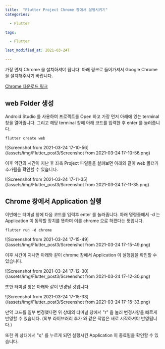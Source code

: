 ```yaml
---
title:  "Flutter Project Chrome 창에서 실행시키기"
categories:

  - Flutter

tags:

  - Flutter

last_modified_at: 2021-03-24T

---
```


가장 먼저 Chrome 을 설치하셔야 됩니다. 아래 링크로 들어가셔서 Google Chrome 을 설치해주시기 바랍니다.

[Chrome 다운로드 링크](https://www.google.com/chrome/?brand=BNSD&gclid=CjwKCAjwxuuCBhATEiwAIIIz0cHc1SJcQNLSwgE2PntSx3SMbp10hDZ1NnxItDH9dZV8Xj8KctRkRxoC3NEQAvD_BwE&gclsrc=aw.ds)



## web Folder 생성

Android Studio 를 사용하여 프로젝트를 Open 하고 가장 먼저 아래에 있는 terminal 창을 열어줍니다. 그리고 해당 terminal 창에 아래 코드를 입력한 후 enter 를 눌러줍니다.

```
flutter create web
```

![Screenshot from 2021-03-24 17-10-56](/assets/img/Flutter_post3/Screenshot from 2021-03-24 17-10-56.png)

이후 약간의 시간이 지난 후 좌측 Project 파일들을 살펴보면 아래와 같이 web 폴더가 추가됨을 확인할 수 있습니다.

![Screenshot from 2021-03-24 17-11-35](/assets/img/Flutter_post3/Screenshot from 2021-03-24 17-11-35.png)



## Chrome 창에서 Application 실행

이번에는 터미널 창에 다음 코드를 입력후 enter 를 눌러줍니다. 아래 명령줄에서 -d 는 Application 이 동작할 장치를 뜻하며 이를 chrome 으로 하겠다는 뜻입니다.

```
flutter run -d chrome
```

![Screenshot from 2021-03-24 17-15-49](/assets/img/Flutter_post3/Screenshot from 2021-03-24 17-15-49.png)

이후 시간이 지나면 아래와 같이 chrome 창에서 Application 이 실행됨을 확인할 수 있습니다.

![Screenshot from 2021-03-24 17-12-30](/assets/img/Flutter_post3/Screenshot from 2021-03-24 17-12-30.png)

또한 터미널 창은 아래와 같이 변경될 것입니다.

![Screenshot from 2021-03-24 17-15-33](/assets/img/Flutter_post3/Screenshot from 2021-03-24 17-15-33.png)

만약 코드를 일부 변경했다면 위 상태의 터미널 창에서 "r" 을 눌러 변경사항을 빠르게 반영할 수 있습니다. (외부 라이브러리 추가 와 같은 작업은 새로 시작하셔야 반영됩니다.)

또한 위 상태에서 "q" 를 누르게 되면 실행시킨 Application 이 종료됨을 확인할 수 있습니다.